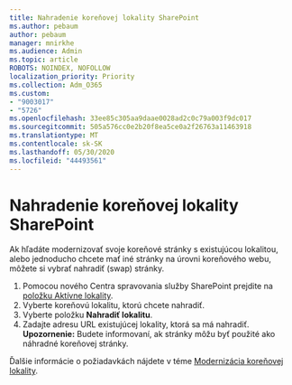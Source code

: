 ```yaml
---
title: Nahradenie koreňovej lokality SharePoint
ms.author: pebaum
author: pebaum
manager: mnirkhe
ms.audience: Admin
ms.topic: article
ROBOTS: NOINDEX, NOFOLLOW
localization_priority: Priority
ms.collection: Adm_O365
ms.custom:
- "9003017"
- "5726"
ms.openlocfilehash: 33ee85c305aa9daae0028ad2c0c79a003f9dc017
ms.sourcegitcommit: 505a576cc0e2b20f8ea5ce0a2f26763a11463918
ms.translationtype: MT
ms.contentlocale: sk-SK
ms.lasthandoff: 05/30/2020
ms.locfileid: "44493561"
---
```

# <a name="replace-the-sharepoint-root-site"></a>Nahradenie koreňovej lokality SharePoint
Ak hľadáte modernizovať svoje koreňové stránky s existujúcou lokalitou, alebo jednoducho chcete mať iné stránky na úrovni koreňového webu, môžete si vybrať nahradiť (swap) stránky.

1. Pomocou nového Centra spravovania služby SharePoint prejdite na [položku Aktívne lokality](https://admin.microsoft.com/sharepoint?page=siteManagement&modern=true).
2. Vyberte koreňovú lokalitu, ktorú chcete nahradiť.
3. Vyberte položku **Nahradiť lokalitu**.
4. Zadajte adresu URL existujúcej lokality, ktorá sa má nahradiť. **Upozornenie:** Budete informovaní, ak stránky môžu byť použité ako náhradné koreňovej stránky.

Ďalšie informácie o požiadavkách nájdete v téme [Modernizácia koreňovej lokality](https://docs.microsoft.com/sharepoint/modern-root-site).
